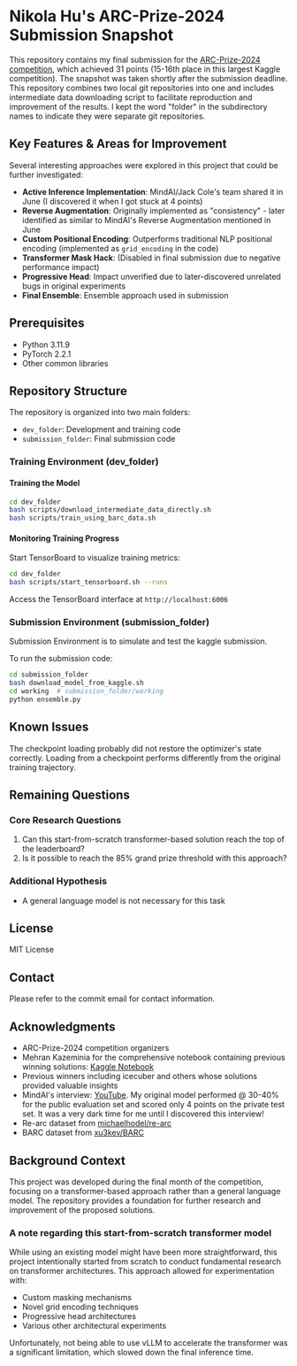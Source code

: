 # Nikola Hu's ARC-Prize-2024 Submission Snapshot

This repository contains my final submission for the [ARC-Prize-2024 competition](https://www.kaggle.com/competitions/arc-prize-2024), which achieved 31 points (15-16th place in this largest Kaggle competition). The snapshot was taken shortly after the submission deadline. This repository combines two local git repositories into one and includes intermediate data downloading script to facilitate reproduction and improvement of the results. I kept the word "folder" in the subdirectory names to indicate they were separate git repositories.

## Key Features & Areas for Improvement

Several interesting approaches were explored in this project that could be further investigated:

- **Active Inference Implementation**: MindAI/Jack Cole's team shared it in June (I discovered it when I got stuck at 4 points)
- **Reverse Augmentation**: Originally implemented as "consistency" - later identified as similar to MindAI's Reverse Augmentation mentioned in June
- **Custom Positional Encoding**: Outperforms traditional NLP positional encoding (implemented as `grid_encoding` in the code)
- **Transformer Mask Hack**: (Disabled in final submission due to negative performance impact)
- **Progressive Head**: Impact unverified due to later-discovered unrelated bugs in original experiments
- **Final Ensemble**: Ensemble approach used in submission

## Prerequisites

- Python 3.11.9
- PyTorch 2.2.1
- Other common libraries

## Repository Structure

The repository is organized into two main folders:
- `dev_folder`: Development and training code
- `submission_folder`: Final submission code

### Training Environment (dev_folder)

#### Training the Model
```bash
cd dev_folder
bash scripts/download_intermediate_data_directly.sh
bash scripts/train_using_barc_data.sh
```

#### Monitoring Training Progress
Start TensorBoard to visualize training metrics:
```bash
cd dev_folder
bash scripts/start_tensorboard.sh --runs
```
Access the TensorBoard interface at `http://localhost:6006`

### Submission Environment (submission_folder)

Submission Environment is to simulate and test the kaggle submission.

To run the submission code:
```bash
cd submission_folder
bash download_model_from_kaggle.sh
cd working  # submission_folder/working
python ensemble.py
```

## Known Issues

The checkpoint loading probably did not restore the optimizer's state correctly. Loading from a checkpoint performs differently from the original training trajectory.

## Remaining Questions

### Core Research Questions
1. Can this start-from-scratch transformer-based solution reach the top of the leaderboard?
2. Is it possible to reach the 85% grand prize threshold with this approach?

### Additional Hypothesis
- A general language model is not necessary for this task

## License

MIT License

## Contact

Please refer to the commit email for contact information.

## Acknowledgments

- ARC-Prize-2024 competition organizers
- Mehran Kazeminia for the comprehensive notebook containing previous winning solutions: [Kaggle Notebook](https://www.kaggle.com/code/mehrankazeminia/3-arc24-developed-2020-winning-solutions)
- Previous winners including icecuber and others whose solutions provided valuable insights
- MindAI's interview: [YouTube](https://www.youtube.com/watch?v=jSAT_RuJ_Cg). My original model performed @ 30-40% for the public evaluation set and scored only 4 points on the private test set. It was a very dark time for me until I discovered this interview!
- Re-arc dataset from [michaelhodel/re-arc](https://github.com/michaelhodel/re-arc)
- BARC dataset from [xu3kev/BARC](https://github.com/xu3kev/BARC.git)

## Background Context

This project was developed during the final month of the competition, focusing on a transformer-based approach rather than a general language model. The repository provides a foundation for further research and improvement of the proposed solutions.

### A note regarding this start-from-scratch transformer model

While using an existing model might have been more straightforward, this project intentionally started from scratch to conduct fundamental research on transformer architectures. This approach allowed for experimentation with:
- Custom masking mechanisms
- Novel grid encoding techniques
- Progressive head architectures
- Various other architectural experiments

Unfortunately, not being able to use vLLM to accelerate the transformer was a significant limitation, which slowed down the final inference time.